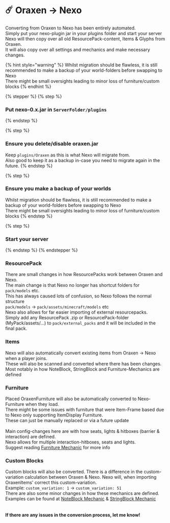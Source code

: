 # ☄️ Oraxen → Nexo

Converting from Oraxen to Nexo has been entirely automated.\
Simply put your nexo-plugin jar in your plugins folder and start your server\
Nexo will then copy over all old ResourcePack-content, Items & Glyphs from Oraxen.\
It will also copy over all settings and mechanics and make necessary changes.

{% hint style="warning" %}
Whilst migration should be flawless, it is still recommended to make a backup of your world-folders before swapping to Nexo\
There might be small oversights leading to minor loss of furniture/custom blocks
{% endhint %}

{% stepper %}
{% step %}
### Put nexo-0.x.jar in `ServerFolder/plugins`
{% endstep %}

{% step %}
### Ensure you delete/disable oraxen.jar

Keep `plugins/Oraxen` as this is what Nexo will migrate from.\
Also good to keep it as a backup in-case you need to migrate again in the future.
{% endstep %}

{% step %}
### Ensure you make a backup of your worlds

Whilst migration should be flawless, it is still recommended to make a backup of your world-folders before swapping to Nexo\
There might be small oversights leading to minor loss of furniture/custom blocks
{% endstep %}

{% step %}
### Start your server
{% endstep %}
{% endstepper %}

### ResourcePack

There are small changes in how ResourcePacks work between Oraxen and Nexo.\
The main change is that Nexo no longer has shortcut folders for `pack/models` etc.\
This has always caused lots of confusion, so Nexo follows the normal structure\
`pack/models` -> `pack/assets/minecraft/models` etc\
Nexo also allows for far easier importing of external resourcepacks.\
Simply add any ResourcePack .zip or ResourcePack-folder (MyPack/assets/...) to `pack/external_packs` and it will be included in the final pack.

### Items

Nexo will also automatically convert existing items from Oraxen -> Nexo when a player joins.\
These will also be scanned and converted where there has been changes.\
Most notably in how NoteBlock, StringBlock and Furniture-Mechanics are defined

### Furniture

Placed OraxenFurniture will also be automatically converted to Nexo-Furniture when they load.\
There might be some issues with furniture that were Item-Frame based due to Nexo only supporting ItemDisplay Furniture.\
These can just be manually replaced or via a future update\
\
Main config-changes here are with how seats, lights & hitboxes (barrier & interaction) are defined.\
Nexo allows for multiple interaction-hitboxes, seats and lights.\
Suggest reading [Furniture Mechanic](../mechanics/furniture-mechanic/) for more info

### Custom Blocks

Custom blocks will also be converted. There is a difference in the custom-variation calculation between Oraxen & Nexo. Nexo will, when importing OraxenItems' correct this custom-variation.\
Example: `custom_variation: 1` -> `custom_variation: 51`\
There are also some minor changes in how these mechanics are defined.\
Examples can be found at [NoteBlock Mechanic](../mechanics/custom-block-mechanics/noteblock-mechanic/) & [StringBlock Mechanic](../mechanics/custom-block-mechanics/stringblock-mechanic.md)\
\
\
**If there are any issues in the conversion process, let me know!**
